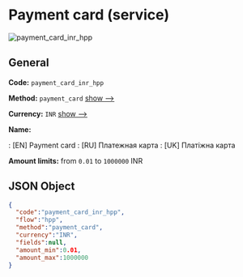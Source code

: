 
# Payment card (service) 
![payment_card_inr_hpp](https://static.openfintech.io/payment_methods/payment_card_inr_hpp/logo.svg?w=400&c=v0.59.26#w200)  

## General 
 
**Code:** `payment_card_inr_hpp` 
 
**Method:** `payment_card` 
 [show -->](/payment-methods/payment_card/) 
 
**Currency:** `INR` [show -->](/currencies/INR/) 
 
**Name:** 
 
:	[EN] Payment card 
:	[RU] Платежная карта 
:	[UK] Платіжна карта 
 
**Amount limits:** from `0.01` to `1000000` INR 

## JSON Object 

```json
{
  "code":"payment_card_inr_hpp",
  "flow":"hpp",
  "method":"payment_card",
  "currency":"INR",
  "fields":null,
  "amount_min":0.01,
  "amount_max":1000000
}
```  
